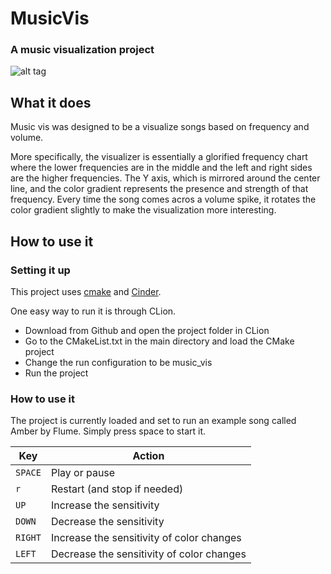 # MusicVis

### A music visualization project

![alt tag](https://github.com/uiuc-fa20-cs126/final-project-aldenlamp/blob/main/docs/demo_img.png)

## What it does

Music vis was designed to be a visualize songs based on frequency and volume.

More specifically, the visualizer is essentially a glorified frequency chart where the lower frequencies are in the middle and the left and right sides are the higher frequencies.
The Y axis, which is mirrored around the center line, and the color gradient represents the presence and strength of that frequency.
Every time the song comes acros a volume spike, it rotates the color gradient slightly to make the visualization more interesting.

## How to use it

### Setting it up

This project uses [cmake] and [Cinder].

One easy way to run it is through CLion. 

- Download from Github and open the project folder in CLion
- Go to the CMakeList.txt in the main directory and load the CMake project
- Change the run configuration to be music_vis
- Run the project

### How to use it

The project is currently loaded and set to run an example song called Amber by Flume. Simply press space to start it.


| Key       | Action                                    |
|---------- |-------------------------------------------|
| `SPACE`   | Play or pause                             |
| `r`       | Restart (and stop if needed)              |
| `UP`      | Increase the sensitivity                  |
| `DOWN`    | Decrease the sensitivity                  |
| `RIGHT`   | Increase the sensitivity of color changes |
| `LEFT`    | Decrease the sensitivity of color changes |

[Cinder]: https://libcinder.org/
[cmake]: https://cmake.org/